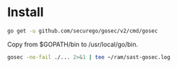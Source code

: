 # Install

```bash
go get -u github.com/securego/gosec/v2/cmd/gosec
```

Copy from $GOPATH/bin to /usr/local/go/bin.

```bash
gosec -no-fail ./... 2>&1 | tee ~/ram/sast-gosec.log
```
